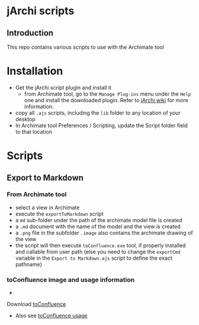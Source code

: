 # jArchi scripts

## Introduction

This repo contains various scripts to use with the Archimate tool

# Installation

- Get the jArchi script plugin and install it
    - from Archimate tool, go to the `Manage Plug-ins` menu under the `Help` one and install the downloaded plugin.
      Refer to [jArchi wiki](https://github.com/archimatetool/archi-scripting-plugin/wiki) for more information.
- copy all `.ajs` scripts, including the `lib` folder to any location of your desktop
- In Archimate tool Preferences / Scripting, update the Script folder field to that location

# Scripts

## Export to Markdown

### From Archimate tool

- select a view in Archimate
- execute the `exportToMarkdown` script
- a `md` sub-folder under the path of the archimate model file is created
- a `.md` document with the name of the model and the view is created
- a `.png` file in the subfolder `.image` also contains the archimate drawing of the view
- the script will then execute `toConfluence.exe` tool, if properly installed and callable from user path (else you need
  to change the `exportCmd` variable in the `Export to Markdown.ajs` script to define the exact pathname)

### toConfluence image and usage information

-
Download [toConfluence](https://artprodsu6weu.artifacts.visualstudio.com/Affcba4f3-9df1-4f1d-81bd-1c100139ef08/f55d8f82-468c-48a4-8e4b-6a4e99d3e101/_apis/artifact/cGlwZWxpbmVhcnRpZmFjdDovL1hhdmllck1heWV1ci9wcm9qZWN0SWQvZjU1ZDhmODItNDY4Yy00OGE0LThlNGItNmE0ZTk5ZDNlMTAxL2J1aWxkSWQvMTMvYXJ0aWZhY3ROYW1lL3RvY29uZmx1ZW5jZQ2/content?format=file&subPath=%2Ftoconfluence.exe)
- Also
  see [toConfluence usage](https://dev.azure.com/XavierMayeur/toConfluence/_git/toConfluence?path=%2FREADME.md&version=GBmaster)

